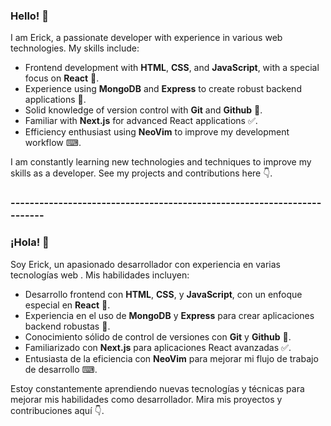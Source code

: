 ### Hello! 👋

I am Erick, a passionate developer with experience in various web technologies. My skills include:

- Frontend development with **HTML**, **CSS**, and **JavaScript**, with a special focus on **React** 🌌.
- Experience using **MongoDB** and **Express** to create robust backend applications 🍃.
- Solid knowledge of version control with **Git** and **Github** 🐙.
- Familiar with **Next.js** for advanced React applications ✅.
- Efficiency enthusiast using **NeoVim** to improve my development workflow ⌨.

I am constantly learning new technologies and techniques to improve my skills as a developer. See my projects and contributions here 👇.

### ------------------------------------------------------------------------

### ¡Hola! 👋

Soy Erick, un apasionado desarrollador con experiencia en varias tecnologías web . Mis habilidades incluyen:

- Desarrollo frontend con **HTML**, **CSS**, y **JavaScript**, con un enfoque especial en **React** 🌌.
- Experiencia en el uso de **MongoDB** y **Express** para crear aplicaciones backend robustas 🍃.
- Conocimiento sólido de control de versiones con **Git** y **Github** 🐙.
- Familiarizado con **Next.js** para aplicaciones React avanzadas ✅.
- Entusiasta de la eficiencia con **NeoVim** para mejorar mi flujo de trabajo de desarrollo ⌨.

Estoy constantemente aprendiendo nuevas tecnologías y técnicas para mejorar mis habilidades como desarrollador. Mira mis proyectos y contribuciones aquí 👇.
